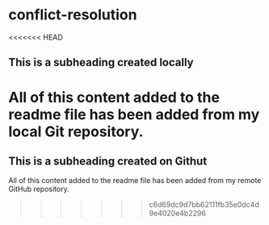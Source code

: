 # conflict-resolution

<<<<<<< HEAD
## This is a subheading created locally

All of this content added to the readme file has been added from my local Git repository.
=======
## This is a subheading created on Githut

All of this content added to the readme file has been added from my remote GitHub repository.
>>>>>>> c6d69dc9d7bb62111fb35e0dc4d9e4020e4b2296
